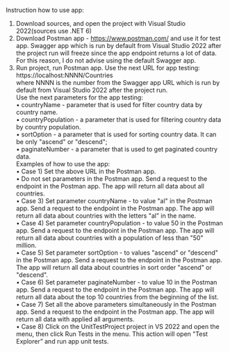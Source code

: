 Instruction how to use app:    
1.	Download sources, and open the project with Visual Studio 2022(sources use .NET 6)  
2.	Download Postman app - https://www.postman.com/ and use it for test app. Swagger app which is run by default from Visual Studio 2022 after the project run will freeze since the app endpoint returns a lot of data. For this reason, I do not advise using the default Swagger app.  
3.	Run project, run Postman app. Use the next URL for app testing: https://localhost:NNNN/Countries   
where NNNN is the number from the Swagger app URL which is run by default from Visual Studio 2022 after the project run.  
Use the next parameters for the app testing:  
•	countryName - parameter that is used for filter country data by country name.    
•	countryPopulation - a parameter that is used for filtering country data by country population.    
•	sortOption - a parameter that is used for sorting country data. It can be only "ascend" or "descend";    
•	paginateNumber - a parameter that is used to get paginated country data.    
Examples of how to use the app:    
•	Case 1) Set the above URL in the Postman app.  
•	Do not set parameters in the Postman app. Send a request to the endpoint in the Postman app. The app will return all data about all countries.  
•	Case 3) Set parameter countryName - to value "al" in the Postman app. Send a request to the endpoint in the Postman app. The app will return all data about countries with the letters "al" in the name.  
•	Case 4) Set parameter countryPopulation   - to value 50 in the Postman app.  Send a request to the endpoint in the Postman app. The app will return all data about countries with a population of less than "50" million.  
•	Case 5) Set parameter sortOption - to values "ascend" or "descend" in the Postman app.  Send a request to the endpoint in the Postman app. The app will return all data about countries in sort order "ascend" or "descend".  
•	Case 6) Set parameter paginateNumber - to value 10 in the Postman app.  Send a request to the endpoint in the Postman app. The app will return all data about the top 10 countries from the beginning of the list.  
•	Case 7) Set all the above parameters simultaneously in the Postman app.  Send a request to the endpoint in the Postman app. The app will return all data with applied all arguments.  
•	Case 8) Click on the UnitTestProject project in VS 2022 and open the menu, then click Run Tests in the menu. This action will open "Test Explorer” and run app unit tests.  
